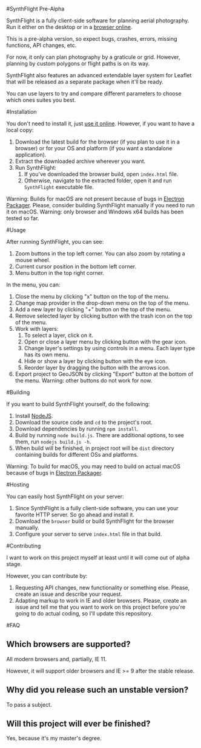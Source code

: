 #SynthFlight Pre-Alpha

SynthFlight is a fully client-side software for planning aerial photography. Run it either on the desktop or in a [browser online](https://matafokka.github.io/SynthFlight/).

This is a pre-alpha version, so expect bugs, crashes, errors, missing functions, API changes, etc.

For now, it only can plan photography by a graticule or grid. However, planning by custom polygons or flight paths is on its way.

SynthFlight also features an advanced extendable layer system for Leaflet that will be released as a separate package when it'll be ready.

You can use layers to try and compare different parameters to choose which ones suites you best.

#Installation

You don't need to install it, just [use it online](https://matafokka.github.io/SynthFlight/). However, if you want to have a local copy:

1. Download the latest build for the browser (if you plan to use it in a browser) or for your OS and platform (if you want a standalone application).
1. Extract the downloaded archive wherever you want.
1. Run SynthFlight:
    1. If you've downloaded the browser build, open `index.html` file.
    1. Otherwise, navigate to the extracted folder, open it and run `SynthFlight` executable file.

Warning: Builds for macOS are not present because of bugs in [Electron Packager](https://github.com/electron/electron-packager). Please, consider building SynthFlight manually if you need to run it on macOS.
Warning: only browser and Windows x64 builds has been tested so far.

#Usage

After running SynthFlight, you can see:
1. Zoom buttons in the top left corner. You can also zoom by rotating a mouse wheel.
1. Current cursor position in the bottom left corner.
1. Menu button in the top right corner.

In the menu, you can:
1. Close the menu by clicking "x" button on the top of the menu.
1. Change map provider in the drop-down menu on the top of the menu.
1. Add a new layer by clicking "+" button on the top of the menu.
1. Remove selected layer by clicking button with the trash icon on the top of the menu.
1. Work with layers:
    1. To select a layer, click on it.
    1. Open or close a layer menu by clicking button with the gear icon.
    1. Change layer's settings by using controls in a menu. Each layer type has its own menu.
    1. Hide or show a layer by clicking button with the eye icon.
    1. Reorder layer by dragging the button with the arrows icon.
1. Export project to GeoJSON by clicking "Export" button at the bottom of the menu. Warning: other buttons do not work for now.

#Building

If you want to build SynthFlight yourself, do the following:

1. Install [NodeJS](nodejs.org).
1. Download the source code and `cd` to the project's root.
1. Download dependencies by running `npm install`.
1. Build by running `node build.js`. There are additional options, to see them, run `nodejs build.js -h`.
1. When build will be finished, in project root will be `dist` directory containing builds for different OSs and platforms.

Warning: To build for macOS, you may need to build on actual macOS because of bugs in [Electron Packager](https://github.com/electron/electron-packager).

#Hosting

You can easily host SynthFlight on your server:
1. Since SynthFlight is a fully client-side software, you can use your favorite HTTP server. So go ahead and install it.
1. Download the `browser` build or build SynthFlight for the browser manually.
1. Configure your server to serve `index.html` file in that build.

#Contributing

I want to work on this project myself at least until it will come out of alpha stage.

However, you can contribute by:
1. Requesting API changes, new functionality or something else. Please, create an issue and describe your request.
1. Adapting markup to work in IE and older browsers. Please, create an issue and tell me that you want to work on this project before you're going to do actual coding, so I'll update this repository.

#FAQ
## Which browsers are supported?
All modern browsers and, partially, IE 11.

However, it will support older browsers and IE >= 9 after the stable release.

## Why did you release such an unstable version?
To pass a subject.

## Will this project will ever be finished?
Yes, because it's my master's degree.